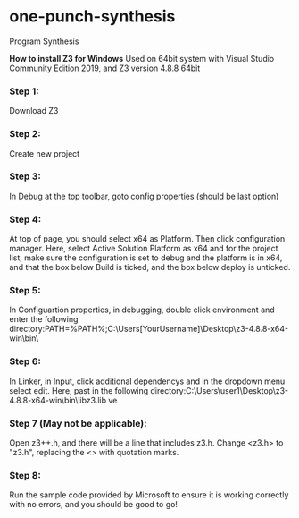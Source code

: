 # one-punch-synthesis
Program Synthesis



**How to install Z3 for Windows**
Used on 64bit system with Visual Studio Community Edition 2019, and Z3 version 4.8.8 64bit
### Step 1:
Download Z3

### Step 2:
Create new project

### Step 3:
In Debug at the top toolbar, goto config properties (should be last option)

### Step 4:
At top of page, you should select x64 as Platform. Then click configuration manager. Here, select Active Solution Platform as x64 and for the project list, make sure the configuration is set to debug and the platform is in x64, and that the box below Build is ticked, and the box below deploy is unticked.

### Step 5:
In Configuartion properties, in debugging, double click environment and enter the following directory:PATH=%PATH%;C:\Users\[YourUsername]\Desktop\z3-4.8.8-x64-win\bin\

### Step 6:
In Linker, in Input, click additional dependencys and in the dropdown menu select edit. Here, past in the following directory:C:\Users\user1\Desktop\z3-4.8.8-x64-win\bin\libz3.lib
 ve
### Step 7 (May not be applicable):
Open z3++.h, and there will be a line that includes z3.h. Change <z3.h> to "z3.h", replacing the <> with quotation marks.

### Step 8:
Run the sample code provided by Microsoft to ensure it is working correctly with no errors, and you should be good to go!
